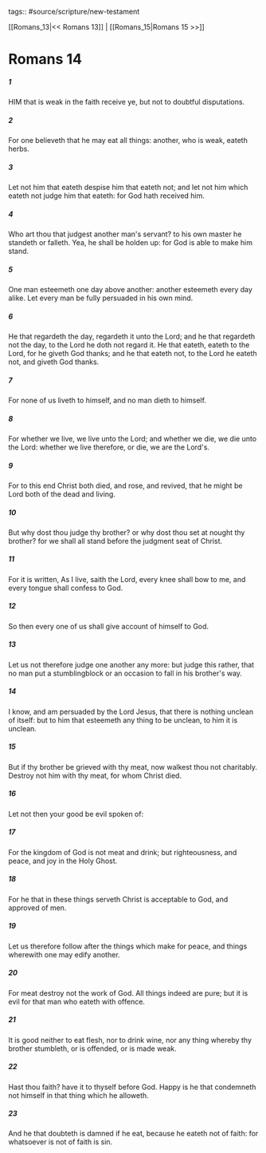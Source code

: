 tags:: #source/scripture/new-testament

[[Romans_13|<< Romans 13]] | [[Romans_15|Romans 15 >>]]

# Romans 14

##### 1

HIM that is weak in the faith receive ye, but not to doubtful disputations.

##### 2

For one believeth that he may eat all things: another, who is weak, eateth herbs.

##### 3

Let not him that eateth despise him that eateth not; and let not him which eateth not judge him that eateth: for God hath received him.

##### 4

Who art thou that judgest another man's servant? to his own master he standeth or falleth. Yea, he shall be holden up: for God is able to make him stand.

##### 5

One man esteemeth one day above another: another esteemeth every day alike. Let every man be fully persuaded in his own mind.

##### 6

He that regardeth the day, regardeth it unto the Lord; and he that regardeth not the day, to the Lord he doth not regard it. He that eateth, eateth to the Lord, for he giveth God thanks; and he that eateth not, to the Lord he eateth not, and giveth God thanks.

##### 7

For none of us liveth to himself, and no man dieth to himself.

##### 8

For whether we live, we live unto the Lord; and whether we die, we die unto the Lord: whether we live therefore, or die, we are the Lord's.

##### 9

For to this end Christ both died, and rose, and revived, that he might be Lord both of the dead and living.

##### 10

But why dost thou judge thy brother? or why dost thou set at nought thy brother? for we shall all stand before the judgment seat of Christ.

##### 11

For it is written, As I live, saith the Lord, every knee shall bow to me, and every tongue shall confess to God.

##### 12

So then every one of us shall give account of himself to God.

##### 13

Let us not therefore judge one another any more: but judge this rather, that no man put a stumblingblock or an occasion to fall in his brother's way.

##### 14

I know, and am persuaded by the Lord Jesus, that there is nothing unclean of itself: but to him that esteemeth any thing to be unclean, to him it is unclean.

##### 15

But if thy brother be grieved with thy meat, now walkest thou not charitably. Destroy not him with thy meat, for whom Christ died.

##### 16

Let not then your good be evil spoken of:

##### 17

For the kingdom of God is not meat and drink; but righteousness, and peace, and joy in the Holy Ghost.

##### 18

For he that in these things serveth Christ is acceptable to God, and approved of men.

##### 19

Let us therefore follow after the things which make for peace, and things wherewith one may edify another.

##### 20

For meat destroy not the work of God. All things indeed are pure; but it is evil for that man who eateth with offence.

##### 21

It is good neither to eat flesh, nor to drink wine, nor any thing whereby thy brother stumbleth, or is offended, or is made weak.

##### 22

Hast thou faith? have it to thyself before God. Happy is he that condemneth not himself in that thing which he alloweth.

##### 23

And he that doubteth is damned if he eat, because he eateth not of faith: for whatsoever is not of faith is sin.
